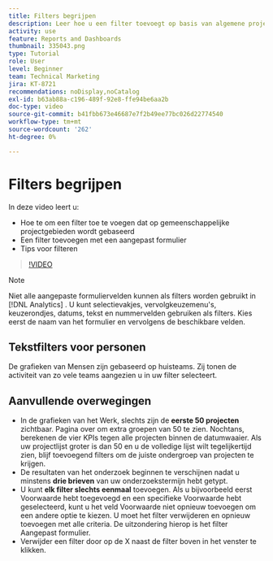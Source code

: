 ```yaml
---
title: Filters begrijpen
description: Leer hoe u een filter toevoegt op basis van algemene projectvelden en hoe u een filter toevoegt met een aangepast formulier, allemaal in [!UICONTROL Enhanced Analytics] .
activity: use
feature: Reports and Dashboards
thumbnail: 335043.png
type: Tutorial
role: User
level: Beginner
team: Technical Marketing
jira: KT-8721
recommendations: noDisplay,noCatalog
exl-id: b63ab88a-c196-489f-92e8-ffe94be6aa2b
doc-type: video
source-git-commit: b41fbb673e46687e7f2b49ee77bc026d22774540
workflow-type: tm+mt
source-wordcount: '262'
ht-degree: 0%

---
```


# Filters begrijpen

In deze video leert u:

* Hoe te om een filter toe te voegen dat op gemeenschappelijke projectgebieden wordt gebaseerd
* Een filter toevoegen met een aangepast formulier
* Tips voor filteren

>[!VIDEO](https://video.tv.adobe.com/v/335043/?quality=12&learn=on)

>[!NOTE]
>
>Niet alle aangepaste formuliervelden kunnen als filters worden gebruikt in [!DNL Analytics] . U kunt selectievakjes, vervolgkeuzemenu&#39;s, keuzerondjes, datums, tekst en nummervelden gebruiken als filters. Kies eerst de naam van het formulier en vervolgens de beschikbare velden.

## Tekstfilters voor personen

De grafieken van Mensen zijn gebaseerd op huisteams. Zij tonen de activiteit van zo vele teams aangezien u in uw filter selecteert.

## Aanvullende overwegingen

* In de grafieken van het Werk, slechts zijn de **eerste 50 projecten** zichtbaar. Pagina over om extra groepen van 50 te zien. Nochtans, berekenen de vier KPIs tegen alle projecten binnen de datumwaaier. Als uw projectlijst groter is dan 50 en u de volledige lijst wilt tegelijkertijd zien, blijf toevoegend filters om de juiste ondergroep van projecten te krijgen.
* De resultaten van het onderzoek beginnen te verschijnen nadat u minstens **drie brieven** van uw onderzoekstermijn hebt getypt.
* U kunt **elk filter slechts eenmaal** toevoegen. Als u bijvoorbeeld eerst Voorwaarde hebt toegevoegd en een specifieke Voorwaarde hebt geselecteerd, kunt u het veld Voorwaarde niet opnieuw toevoegen om een andere optie te kiezen. U moet het filter verwijderen en opnieuw toevoegen met alle criteria. De uitzondering hierop is het filter Aangepast formulier.
* Verwijder een filter door op de X naast de filter boven in het venster te klikken.
